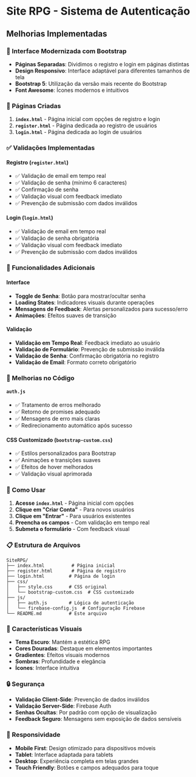 # Site RPG - Sistema de Autenticação

## Melhorias Implementadas

### 🎨 Interface Modernizada com Bootstrap

- **Páginas Separadas**: Dividimos o registro e login em páginas distintas
- **Design Responsivo**: Interface adaptável para diferentes tamanhos de tela
- **Bootstrap 5**: Utilização da versão mais recente do Bootstrap
- **Font Awesome**: Ícones modernos e intuitivos

### 📱 Páginas Criadas

1. **`index.html`** - Página inicial com opções de registro e login
2. **`register.html`** - Página dedicada ao registro de usuários
3. **`login.html`** - Página dedicada ao login de usuários

### ✅ Validações Implementadas

#### Registro (`register.html`)
- ✅ Validação de email em tempo real
- ✅ Validação de senha (mínimo 6 caracteres)
- ✅ Confirmação de senha
- ✅ Validação visual com feedback imediato
- ✅ Prevenção de submissão com dados inválidos

#### Login (`login.html`)
- ✅ Validação de email em tempo real
- ✅ Validação de senha obrigatória
- ✅ Validação visual com feedback imediato
- ✅ Prevenção de submissão com dados inválidos

### 🔧 Funcionalidades Adicionais

#### Interface
- **Toggle de Senha**: Botão para mostrar/ocultar senha
- **Loading States**: Indicadores visuais durante operações
- **Mensagens de Feedback**: Alertas personalizados para sucesso/erro
- **Animações**: Efeitos suaves de transição

#### Validação
- **Validação em Tempo Real**: Feedback imediato ao usuário
- **Validação de Formulário**: Prevenção de submissão inválida
- **Validação de Senha**: Confirmação obrigatória no registro
- **Validação de Email**: Formato correto obrigatório

### 🎯 Melhorias no Código

#### `auth.js`
- ✅ Tratamento de erros melhorado
- ✅ Retorno de promises adequado
- ✅ Mensagens de erro mais claras
- ✅ Redirecionamento automático após sucesso

#### CSS Customizado (`bootstrap-custom.css`)
- ✅ Estilos personalizados para Bootstrap
- ✅ Animações e transições suaves
- ✅ Efeitos de hover melhorados
- ✅ Validação visual aprimorada

### 🚀 Como Usar

1. **Acesse `index.html`** - Página inicial com opções
2. **Clique em "Criar Conta"** - Para novos usuários
3. **Clique em "Entrar"** - Para usuários existentes
4. **Preencha os campos** - Com validação em tempo real
5. **Submeta o formulário** - Com feedback visual

### 📋 Estrutura de Arquivos

```
SiteRPG/
├── index.html          # Página inicial
├── register.html       # Página de registro
├── login.html         # Página de login
├── css/
│   ├── style.css      # CSS original
│   └── bootstrap-custom.css  # CSS customizado
├── js/
│   ├── auth.js        # Lógica de autenticação
│   └── firebase-config.js  # Configuração Firebase
└── README.md          # Este arquivo
```

### 🎨 Características Visuais

- **Tema Escuro**: Mantém a estética RPG
- **Cores Douradas**: Destaque em elementos importantes
- **Gradientes**: Efeitos visuais modernos
- **Sombras**: Profundidade e elegância
- **Ícones**: Interface intuitiva

### 🔒 Segurança

- **Validação Client-Side**: Prevenção de dados inválidos
- **Validação Server-Side**: Firebase Auth
- **Senhas Ocultas**: Por padrão com opção de visualização
- **Feedback Seguro**: Mensagens sem exposição de dados sensíveis

### 📱 Responsividade

- **Mobile First**: Design otimizado para dispositivos móveis
- **Tablet**: Interface adaptada para tablets
- **Desktop**: Experiência completa em telas grandes
- **Touch Friendly**: Botões e campos adequados para toque 